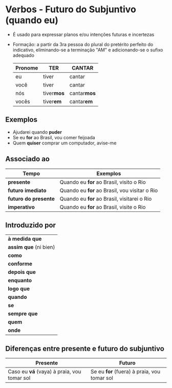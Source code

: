 # Verbos - Futuro do Subjuntivo (quando eu)

* É usado para expressar planos e/ou intenções futuras e incertezas
* Formação: a partir da 3ra pessoa do plural do pretérito perfeito do indicativo, eliminando-se a terminação "AM" e adicionando-se o sufixo adequado

  | Pronome | TER | CANTAR |
  | -- | -- | -- |
  | eu    | tiver        | cantar        |
  | você  | tiver        | cantar        |
  | nós   | tiver**mos** | cantar**mos** |
  | vocês | tiver**em**  | cantar**em**  |

## Exemplos

* Ajudarei quando **puder**
* Se eu **for** ao Brasil, vou comer feijoada
* Quem **quiser** comprar um computador, avise-me

## Associado ao

| Tempo | Exemplos |
| -- | -- |
| **presente**           | Quando eu **for** ao Brasil, visito o Rio |
| **futuro imediato**    | Quando eu **for** ao Brasil, vou visitar o Rio |
| **futuro do presente** | Quando eu **for** ao Brasil, visitarei o Rio |
| **imperativo**         | Quando eu **for** ao Brasil, visite o Rio |

## Introduzido por

||
| -- |
| **à medida que** |
| **assim que** (ni bien) |
| **como** |
| **conforme** |
| **depois que** |
| **enquanto** |
| **logo que** |
| **quando** |
| **se** |
| **sempre que** |
| **quem** |
| **onde** |

## Diferenças entre presente e futuro do subjuntivo

| Presente | Futuro |
| -- | -- |
| Caso eu **vá** (vaya) à praia, vou tomar sol | Se eu **for** (fuera) à praia, vou tomar sol |
